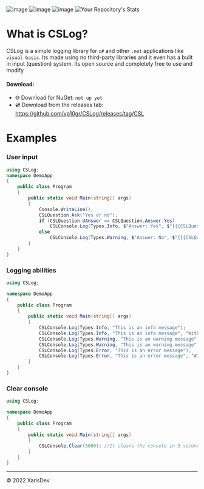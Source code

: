 ![image](https://img.shields.io/badge/Version-0.0.0-red)
![image](https://img.shields.io/badge/license-MIT-green)
![image](https://img.shields.io/badge/Lines_of_code-2.9k-black)
![Your Repository's Stats](https://github-readme-stats.vercel.app/api?username=vp10gr&show_icons=true)


# What is CSLog?
CSLog is a simple logging library for `c#` and other `.net` applications like `visual basic`. Its made using no third-party libraries and it even has a built in input (question) system. Its open source and completely free to use and modify



#### Download:
- 🌐 Download for NuGet: `not up yet`
- 💿 Download from the releases tab: https://github.com/vp10gr/CSLog/releases/tag/CSL

 

# Examples 

### User input

```cs
using CSLog;
namespace DemoApp
{
    public class Program
    { 
        public static void Main(string[] args)
        {
            Console.WriteLine();
            CSLQuestion.Ask("Yes or no");
            if (CSLQuestion.UAnswer == CSLQuestion.Answer.Yes)
                CSLConsole.Log(Types.Info, $"Answer: Yes", $"{{{CSLQuestion.WAnswer}, {CSLQuestion.UAnswer}}}");
            else
                CSLConsole.Log(Types.Warning, $"Answer: No", $"{{{CSLQuestion.WAnswer}, {CSLQuestion.UAnswer}}}");
        }
    }
}

```

### Logging abilities 

```cs
using CSLog;

namespace DemoApp
{
    public class Program
    { 
        public static void Main(string[] args)
        {
            CSLConsole.Log(Types.Info, "This is an info message");
            CSLConsole.Log(Types.Info, "This is an info message", "With second text");
            CSLConsole.Log(Types.Warning, "This is an warning message");
            CSLConsole.Log(Types.Warning, "This is an warning message", "With second text");
            CSLConsole.Log(Types.Error, "This is an error message");
            CSLConsole.Log(Types.Error, "This is an error message", "With second text");
        }
    }
}

```


### Clear console

```cs
using CSLog;

namespace DemoApp
{
    public class Program
    { 
        public static void Main(string[] args)
        {
            CSLConsole.Clear(5000); //It clears the console in 5 seconds
        }
    }
}

```

---
© 2022 XarisDev
